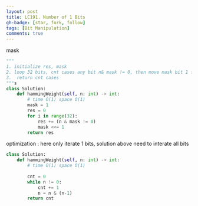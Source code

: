 ```yaml
---
layout: post
title: LC191. Number of 1 Bits
gh-badge: [star, fork, follow]
tags: [Bit Manipulation]
comments: true
---
```

mask 
```python
"""
1. initialize res, mask
2. loop 32 bits, cnt cases any bit n& mask != 0, then move mask bit 1 forward 
3.  return cnt cases 
"""s
class Solution:
    def hammingWeight(self, n: int) -> int:
        # time O(1) space O(1)
        mask = 1 
        res = 0
        for i in range(32):
            res += (n & mask != 0)
            mask <<= 1 
        return res 

```

optimization : here only iterate 1 bits, solution above need to interate all bits 
```python
class Solution:
    def hammingWeight(self, n: int) -> int:
        # time O(1) space O(1)
        
        cnt = 0
        while n != 0:
            cnt += 1 
            n = n & (n-1)
        return cnt 

```